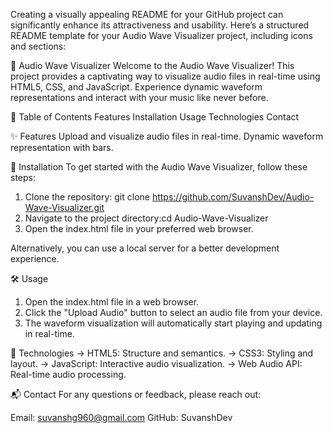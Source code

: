 
Creating a visually appealing README for your GitHub project can significantly enhance its attractiveness and usability. Here’s a structured README template for your Audio Wave Visualizer project, including icons and sections:

🎵 Audio Wave Visualizer
Welcome to the Audio Wave Visualizer! This project provides a captivating way to visualize audio files in real-time using HTML5, CSS, and JavaScript. Experience dynamic waveform representations and interact with your music like never before.

📂 Table of Contents
Features
Installation
Usage
Technologies
Contact

✨ Features
Upload and visualize audio files in real-time.
Dynamic waveform representation with bars.

🚀 Installation
To get started with the Audio Wave Visualizer, follow these steps:

1. Clone the repository: git clone https://github.com/SuvanshDev/Audio-Wave-Visualizer.git
2. Navigate to the project directory:cd Audio-Wave-Visualizer
3. Open the index.html file in your preferred web browser.

Alternatively, you can use a local server for a better development experience.

🛠️ Usage
1. Open the index.html file in a web browser.
2. Click the "Upload Audio" button to select an audio file from your device.
3. The waveform visualization will automatically start playing and updating in real-time.

🔧 Technologies
-> HTML5: Structure and semantics.
-> CSS3: Styling and layout.
-> JavaScript: Interactive audio visualization.
-> Web Audio API: Real-time audio processing.

📬 Contact
For any questions or feedback, please reach out:

Email: suvanshg960@gmail.com
GitHub: SuvanshDev

